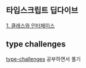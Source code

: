 ## 타입스크립트 딥다이브

[1. 클래스와 인터페이스](https://github.com/KoGaYoung/TS-study/blob/main/%ED%81%B4%EB%9E%98%EC%8A%A4%EC%99%80%20%EC%9D%B8%ED%84%B0%ED%8E%98%EC%9D%B4%EC%8A%A4.md)


## type challenges 
[type-challenges](https://github.com/type-challenges/type-challenges) 공부하면서 풀기

